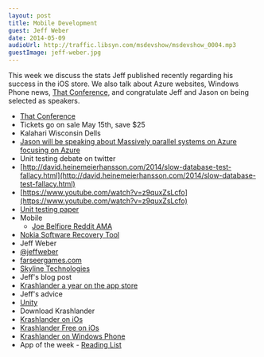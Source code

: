 ```yaml
---
layout: post
title: Mobile Development
guest: Jeff Weber
date: 2014-05-09
audioUrl: http://traffic.libsyn.com/msdevshow/msdevshow_0004.mp3
guestImage: jeff-weber.jpg
---
```


This week we discuss the stats Jeff published recently regarding his success in the iOS store. We also talk about Azure websites, Windows Phone news, [That Conference](http://thatconference.com), and congratulate Jeff and Jason on being selected as speakers.
 
- [That Conference](http://thatconference.com)
 - Tickets go on sale May 15th, save $25
 - Kalahari Wisconsin Dells
 - [Jason will be speaking about Massively parallel systems on Azure focusing on Azure](https://www.thatconference.com/Sessions/Session/2451)
- Unit testing debate on twitter
 - [http://david.heinemeierhansson.com/2014/slow-database-test-fallacy.html](http://david.heinemeierhansson.com/2014/slow-database-test-fallacy.html)
 - [https://www.youtube.com/watch?v=z9quxZsLcfo](https://www.youtube.com/watch?v=z9quxZsLcfo)
 - [Unit testing paper](http://downloads.ytechie.com/Practical_.NET_Unit_Testing.pdf)
- Mobile
  - [Joe Belfiore Reddit AMA](http://www.reddit.com/r/windowsphone/comments/24jtcy/hi_im_joe_belfiore_from_the_windows_phone_team_ama/)
 - [Nokia Software Recovery Tool](http://www.wpcentral.com/nokia-software-recovery-tool-updated-support-windows-phone-81-and-more)
- Jeff Weber
 - [@jeffweber](http://twitter.com/jeffweber)
 - [farseergames.com](http://farseergames.com) 
 - [Skyline Technologies](http://skylinetechnologies.com)
- Jeff's blog post
 - [Krashlander a year on the app store](http://www.farseergames.com/blog/2014/4/24/krashlander-a-year-on-the-appstore)
- Jeff's advice
 - [Unity](https://unity3d.com/) 
- Download Krashlander 
 - [Krashlander on iOs](https://itunes.apple.com/us/app/krashlander-ski-jump-crash!/id506429660?mt=8)
 - [Krashlander Free on iOs](https://itunes.apple.com/us/app/krashlander-free-ski-jump/id857462884?mt=8)
 - [Krashlander on Windows Phone](http://www.windowsphone.com/s?appid=77024266-2cda-df11-a844-00237de2db9e)
- App of the week - [Reading List](http://www.windowsphone.com/s?appid=cb040d8c-f740-4393-9f59-431fa920b90a)
